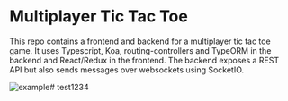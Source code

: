 # Multiplayer Tic Tac Toe

This repo contains a frontend and backend for a multiplayer tic tac toe game. It uses Typescript, Koa, routing-controllers and TypeORM in the backend and React/Redux in the frontend. The backend exposes a REST API but also sends messages over websockets using SocketIO. 

![example](https://cd.sseu.re/tictactoe-low.gif)# test1234
